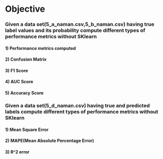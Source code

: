 # Objective
### Given a data set(5_a_naman.csv,5_b_naman.csv) having true label values and its probability compute different types of performance metrics without SKlearn
#### 1) Performance metrics computed
#### 2) Confusion Matrix 
#### 3) F1 Score
#### 4) AUC Score
#### 5) Accuracy Score 
### Given a data set(5_d_naman.csv) having true and predicted labels compute different types of performance metrics without SKlearn
#### 1) Mean Square Error
#### 2) MAPE(Mean Absolute Percentage Error)
#### 3) R^2 error
